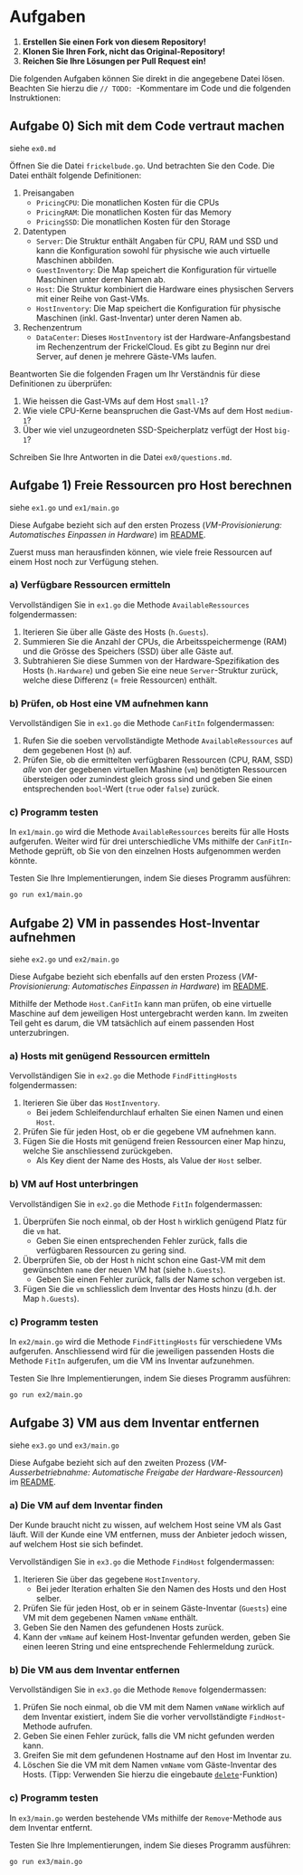 # Aufgaben

1. **Erstellen Sie einen Fork von diesem Repository!**
2. **Klonen Sie Ihren Fork, nicht das Original-Repository!**
3. **Reichen Sie Ihre Lösungen per Pull Request ein!**

Die folgenden Aufgaben können Sie direkt in die angegebene Datei lösen. Beachten
Sie hierzu die `// TODO: `-Kommentare im Code und die folgenden Instruktionen:

## Aufgabe 0) Sich mit dem Code vertraut machen

siehe `ex0.md`

Öffnen Sie die Datei `frickelbude.go`. Und betrachten Sie den Code. Die Datei enthält folgende Definitionen:

1. Preisangaben
    - `PricingCPU`: Die monatlichen Kosten für die CPUs
    - `PricingRAM`: Die monatlichen Kosten für das Memory
    - `PricingSSD`: Die monatlichen Kosten für den Storage
2. Datentypen
    - `Server`: Die Struktur enthält Angaben für CPU, RAM und SSD und kann die Konfiguration sowohl für physische wie auch virtuelle Maschinen abbilden.
    - `GuestInventory`: Die Map speichert die Konfiguration für virtuelle Maschinen unter deren Namen ab.
    - `Host`: Die Struktur kombiniert die Hardware eines physischen Servers mit einer Reihe von Gast-VMs.
    - `HostInventory`: Die Map speichert die Konfiguration für physische Maschinen (inkl. Gast-Inventar) unter deren Namen ab.
3. Rechenzentrum
    - `DataCenter`: Dieses `HostInventory` ist der Hardware-Anfangsbestand im Rechenzentrum der FrickelCloud. Es gibt zu Beginn nur drei Server, auf denen je mehrere Gäste-VMs laufen.

Beantworten Sie die folgenden Fragen um Ihr Verständnis für diese Definitionen zu überprüfen:

1. Wie heissen die Gast-VMs auf dem Host `small-1`?
2. Wie viele CPU-Kerne beanspruchen die Gast-VMs auf dem Host `medium-1`? 
3. Über wie viel unzugeordneten SSD-Speicherplatz verfügt der Host `big-1`?

Schreiben Sie Ihre Antworten in die Datei `ex0/questions.md`.

## Aufgabe 1) Freie Ressourcen pro Host berechnen

siehe `ex1.go` und `ex1/main.go`

Diese Aufgabe bezieht sich auf den ersten Prozess (_VM-Provisionierung: Automatisches Einpassen in Hardware_) im [README](README.md#1-vm-provisionierung-automatisches-einpassen-in-hardware).

Zuerst muss man herausfinden können, wie viele freie Ressourcen auf einem Host noch zur Verfügung stehen.

### a) Verfügbare Ressourcen ermitteln

Vervollständigen Sie in `ex1.go` die Methode `AvailableRessources` folgendermassen:

1. Iterieren Sie über alle Gäste des Hosts (`h.Guests`).
2. Summieren Sie die Anzahl der CPUs, die Arbeitsspeichermenge (RAM) und die Grösse des Speichers (SSD) über alle Gäste auf.
3. Subtrahieren Sie diese Summen von der Hardware-Spezifikation des Hosts (`h.Hardware`) und geben Sie eine neue `Server`-Struktur zurück, welche diese Differenz (= freie Ressourcen) enthält.

### b) Prüfen, ob Host eine VM aufnehmen kann

Vervollständigen Sie in `ex1.go` die Methode `CanFitIn` folgendermassen:

1. Rufen Sie die soeben vervollständigte Methode `AvailableRessources` auf dem gegebenen Host (`h`) auf.
2. Prüfen Sie, ob die ermittelten verfügbaren Ressourcen (CPU, RAM, SSD) _alle_ von der gegebenen virtuellen Mashine (`vm`) benötigten Ressourcen übersteigen oder zumindest gleich gross sind und geben Sie einen entsprechenden `bool`-Wert (`true` oder `false`) zurück.

### c) Programm testen

In `ex1/main.go` wird die Methode `AvailableRessources` bereits für alle Hosts aufgerufen. Weiter wird für drei unterschiedliche VMs mithilfe der `CanFitIn`-Methode geprüft, ob Sie von den einzelnen Hosts aufgenommen werden könnte.

Testen Sie Ihre Implementierungen, indem Sie dieses Programm ausführen:

```bash
go run ex1/main.go
```

## Aufgabe 2) VM in passendes Host-Inventar aufnehmen

siehe `ex2.go` und `ex2/main.go`

Diese Aufgabe bezieht sich ebenfalls auf den ersten Prozess (_VM-Provisionierung: Automatisches Einpassen in Hardware_) im [README](README.md#1-vm-provisionierung-automatisches-einpassen-in-hardware).

Mithilfe der Methode `Host.CanFitIn` kann man prüfen, ob eine virtuelle Maschine auf dem jeweiligen Host untergebracht werden kann. Im zweiten Teil geht es darum, die VM tatsächlich auf einem passenden Host unterzubringen.

### a) Hosts mit genügend Ressourcen ermitteln

Vervollständigen Sie in `ex2.go` die Methode `FindFittingHosts` folgendermassen:

1. Iterieren Sie über das `HostInventory`.
    - Bei jedem Schleifendurchlauf erhalten Sie einen Namen und einen `Host`.
2. Prüfen Sie für jeden Host, ob er die gegebene VM aufnehmen kann.
3. Fügen Sie die Hosts mit genügend freien Ressourcen einer Map hinzu, welche Sie anschliessend zurückgeben.
    - Als Key dient der Name des Hosts, als Value der `Host` selber.

### b) VM auf Host unterbringen

Vervollständigen Sie in `ex2.go` die Methode `FitIn` folgendermassen:

1. Überprüfen Sie noch einmal, ob der Host `h` wirklich genügend Platz für die `vm` hat.
    - Geben Sie einen entsprechenden Fehler zurück, falls die verfügbaren Ressourcen zu gering sind.
2. Überprüfen Sie, ob der Host `h` nicht schon eine Gast-VM mit dem gewünschten `name` der neuen VM hat (siehe `h.Guests`).
    - Geben Sie einen Fehler zurück, falls der Name schon vergeben ist.
3. Fügen Sie die `vm` schliesslich dem Inventar des Hosts hinzu (d.h. der Map `h.Guests`).

### c) Programm testen

In `ex2/main.go` wird die Methode `FindFittingHosts` für verschiedene VMs aufgerufen. Anschliessend wird für die jeweiligen passenden Hosts die Methode `FitIn` aufgerufen, um die VM ins Inventar aufzunehmen.

Testen Sie Ihre Implementierungen, indem Sie dieses Programm ausführen:

```bash
go run ex2/main.go
```

## Aufgabe 3) VM aus dem Inventar entfernen

siehe `ex3.go` und `ex3/main.go`

Diese Aufgabe bezieht sich auf den zweiten Prozess (_VM-Ausserbetriebnahme: Automatische Freigabe der Hardware-Ressourcen_) im [README](README.md#2-vm-ausserbetriebnahme-automatische-freigabe-der-hardware-ressourcen).

### a) Die VM auf dem Inventar finden

Der Kunde braucht nicht zu wissen, auf welchem Host seine VM als Gast läuft. Will der Kunde eine VM entfernen, muss der Anbieter jedoch wissen, auf welchem Host sie sich befindet.

Vervollständigen Sie in `ex3.go` die Methode `FindHost` folgendermassen:

1. Iterieren Sie über das gegebene `HostInventory`.
    - Bei jeder Iteration erhalten Sie den Namen des Hosts und den Host selber.
2. Prüfen Sie für jeden Host, ob er in seinem Gäste-Inventar (`Guests`) eine VM mit dem gegebenen Namen `vmName` enthält.
3. Geben Sie den Namen des gefundenen Hosts zurück.
4. Kann der `vmName` auf keinem Host-Inventar gefunden werden, geben Sie einen leeren String und eine entsprechende Fehlermeldung zurück.

### b) Die VM aus dem Inventar entfernen

Vervollständigen Sie in `ex3.go` die Methode `Remove` folgendermassen:

1. Prüfen Sie noch einmal, ob die VM mit dem Namen `vmName` wirklich auf dem Inventar existiert, indem Sie die vorher vervollständigte `FindHost`-Methode aufrufen.
2. Geben Sie einen Fehler zurück, falls die VM nicht gefunden werden kann.
3. Greifen Sie mit dem gefundenen Hostname auf den Host im Inventar zu.
4. Löschen Sie die VM mit dem Namen `vmName` vom Gäste-Inventar des Hosts. (Tipp: Verwenden Sie hierzu die eingebaute [`delete`](https://pkg.go.dev/builtin#delete)-Funktion)

### c) Programm testen

In `ex3/main.go` werden bestehende VMs mithilfe der `Remove`-Methode aus dem Inventar entfernt.

Testen Sie Ihre Implementierungen, indem Sie dieses Programm ausführen:

```bash
go run ex3/main.go
```
